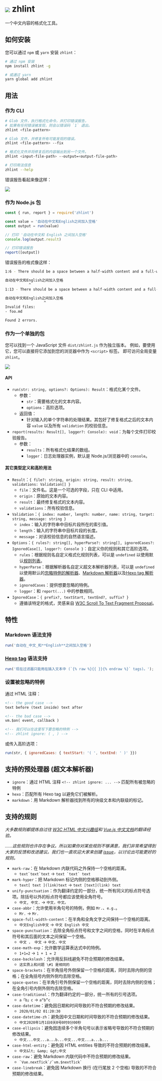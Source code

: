 # <img src="./logo.svg" style="vertical-align: middle;" /> zhlint

一个中文内容的格式化工具。

## 如何安装

您可以通过 `npm` 或 `yarn` 安装 `zhlint`：

```bash
# 通过 npm 安装
npm install zhlint -g

# 或通过 yarn
yarn global add zhlint
```

## 用法

### 作为 CLI

```bash
# Glob 文件，执行格式化命令，并打印错误报告，
# 如果有任何错误被发现，则会以错误码 `1` 退出。 
zhlint <file-pattern>

# Glob 文件，并修复所有可能发现的错误。
zhlint <file-pattern> --fix

# 格式化文件并将修复后的内容输出到另一个文件。
zhlint <input-file-path> --output=<output-file-path>

# 打印用法信息
zhlint --help
```

错误报告看起来像这样：

![](./screenshot-cli.png)

### 作为 Node.js 包

```js
const { run, report } = require('zhlint')

const value = '自动在中文和English之间加入空格'
const output = run(value)

// 打印 '自动在中文和 English 之间加入空格'
console.log(output.result)

// 打印错误报告
report([output])
```

错误报告的格式像这样：

```bash
1:6 - There should be a space between a half-width content and a full-width content

自动在中文和English之间加入空格
           ^
1:13 - There should be a space between a half-width content and a full-width content

自动在中文和English之间加入空格
                  ^
Invalid files:
- foo.md

Found 2 errors.
```

### 作为一个单独的包

您可以找到一个 JavaScript 文件 `dist/zhlint.js` 作为独立版本。 例如，要使用它，您可以直接将它添加到您的浏览器中作为 `<script>` 标签。 即可访问全局变量 `zhlint`。

![](./screenshot-browser.png)

#### API

- `run(str: string, options?: Options): Result`：格式化某个文件。
    - 参数：
        - `str`：需要格式化的文本内容。
        - `options`：高阶选项。
    - 返回值：
        - 针对输入的单个字符串的处理结果。其包好了修复格式之后的文本内容 `value` 以及所有 `validation` 的校验信息。
- `report(results: Result[], logger?: Console): void`：为每个文件打印校验报告。
    - 参数：
        - `results`：所有格式化结果的数组。
        - `logger`：日志处理器实例，默认是 Node.js/浏览器中的 `console`。

#### 其它类型定义和高阶用法

- `Result`：`{ file?: string, origin: string, result: string, validations: Validation[] }`
    - `file`：文件名。这是一个可选的字段，只在 CLI 中适用。
    - `origin`：原始的文本内容。
    - `result`：最终修复格式的文本内容。
    - `validations`：所有校验信息。
- `Validation`：`{ index: number, length: number, name: string, target: string, message: string }`
  - `index`：输入的字符串中目标片段所在的索引值。
  - `length`：输入的字符串中目标片段的长度。
  <!-- - `name`: The name of the rule that the token disobeys to. -->
  <!-- - `target`: The target part of the target token, like the `content` or the `spaceAfter` that, etc. -->
  - `message`：对该校验信息的自然语言描述。
- `Options`：`{ rules?: string[], hyperParse?: string[], ignoredCases?: IgnoredCase[], logger?: Console }`：自定义你的规则和其它高阶选项。
    - `rules`：根据规则名自定义格式化规则列表，可以是 `undefined` 以使用默认[规则列表](https://github.com/Jinjiang/zhlint/tree/master/src/rules)。
    - `hyperParse`：根据解析器名自定义超文本解析器列表，可以是 `undefined` 以使用默认的[忽略特例的解析器](https://github.com/Jinjiang/zhlint/tree/master/src/parsers/ignore.js)、[Markdown 解析器](https://github.com/Jinjiang/zhlint/tree/master/src/parsers/md.js)以及[Hexo tag 解析器](https://github.com/Jinjiang/zhlint/tree/master/src/parsers/hexo.js)。
    - `ignoredCases`：提供想要忽略的特例。
    - `logger`：和 `report(...)` 中的参数相同。
- `IgnoredCase`：`{ prefix?, textStart, textEnd?, suffix? }`
    - 遵循该特定的格式，灵感来自 [W3C Scroll To Text Fragment Proposal](https://github.com/WICG/ScrollToTextFragment)。

## 特性

### Markdown 语法支持

```js
run('自动在_中文_和**English**之间加入空格')
```

### [Hexo tag](https://hexo.io/docs/tag-plugins) 语法支持

```js
run('现在过滤器只能用在插入文本中 (`{% raw %}{{ }}{% endraw %}` tags)。');
```

### 设置被忽略的特例

通过 HTML 注释：

```md
<!-- the good case -->
text before (text inside) text after

<!-- the bad case -->
vm.$on( event, callback )

<!-- 我们可以在这里写下要忽略的特例 -->
<!-- zhlint ignore: ( , ) -->
```

或传入高阶选项：

```js
run(str, { ignoredCases: { textStart: '( ', textEnd: ' )' }})
```

## 支持的预处理器 (超文本解析器)

- `ignore`：通过 HTML 注释 `<!-- zhlint ignore: ... -->` 匹配所有被忽略的特例
- `hexo`：匹配所有 Hexo tag 以避免它们被解析。
- `markdown`：用 Markdown 解析器找到所有的块级文本和内联级的标记。

## 支持的规则

_大多数规则都提炼自过往 [W3C HTML 中文兴趣组](https://www.w3.org/html/ig/zh/wiki/Main_Page)和 [Vue.js 中文文档](https://github.com/vuejs/cn.vuejs.org/wiki)的翻译经验。_

_……这些规则也许存在争议。所以如果你对某些规则不够满意，我们非常希望得到大家的反馈和改进建议。我们也一直欢迎大家来创建 [issue](https://github.com/jinjiang/zhlint/issues)，以讨论出可能更好的规则。_

- `mark-raw`：在 Markdown 内联代码之外保持一个空格的距离。
    - ``text`text`text`` -> ``text `text` text``
- `mark-hyper`：把 Markdown 标记内侧的空格移动到外侧。
    - `text[ text ](link)text` -> `text [text](link) text`
- `unify-punctuation`：作为翻译约定的一部分，统一所有同义的标点符号选项。除括号以外的标点符号都应该使用全角符号。
    - `中文, 中文.` -> `中文，中文。`
- `case-abbr`：允许使用半角句号的特例，例如 `Mr.`、`e.g.`。
    - `Mr.` -> `Mr.`
- `space-full-width-content`：在半角和全角文字之间保持一个空格的距离。
    - `中文English中文` -> `中文 English 中文`
- `space-punctuation`：去除全角标点符号和文字之间的空格，同时在半角标点符号和其后面的文本之间保留一个空格。
    - `中文 ， 中文` -> `中文，中文`
- `case-math-exp`：允许数学运算表达式中的特例。
    - `1+1=2` -> `1 + 1 = 2`
- `case-backslash`：允许用反斜线避免不符合预期的修改结果。
    - `这实质上和问题 \#1 是相同的`
- `space-brackets`：在半角括号外侧保留一个空格的距离，同时去除内侧的空格；在全角括号内侧外侧均去除空格。
- `space-quotes`：在半角引号外侧保留一个空格的距离，同时去除内侧的空格；在全角引号内侧外侧均去除空格。
- `case-traditional`：作为翻译约定的一部分，统一所有的引号选项。
    - `a「b」c` -> `a“b”c`
- `case-datetime`：避免因日期和时间导致的不符合预期的修改结果。
    - `2020/01/02 01:20:30`
- `case-datetime-zh`：避免因中文日期和时间导致的不符合预期的修改结果。
    - `中文2020年1月1日0天0号0时0分00秒`
- `case-ellipsis`：避免因连续多个半角句号以表示省略号导致的不符合预期的修改结果。
    - `中文...中文...a...b...中文...中文...a...b...`
- `case-html-entity`：避免因 HTML entities 导致的不符合预期的修改结果。
    - `中文&lt; &amp; &gt;中文`
- `case-raw`：避免 Markdown 内联代码中不符合预期的修改结果。
    - `` `Vue.nextTick`/`vm.$nextTick` ``
- `case-linebreak`：避免因 Markdown 换行 (在行尾放 2 个空格) 导致的不符合预期的修改结果。
